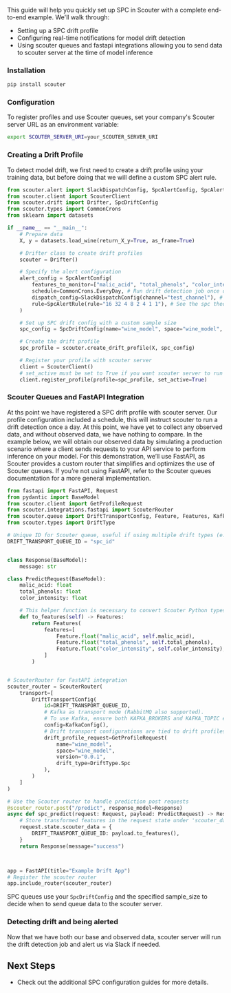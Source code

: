 This guide will help you quickly set up SPC in Scouter with a complete end-to-end example. We'll walk through:

- Setting up a SPC drift profile
- Configuring real-time notifications for model drift detection
- Using scouter queues and fastapi integrations allowing you to send data to scouter server at the time of model inference

### Installation

```bash
pip install scouter
```

### **Configuration**
To register profiles and use Scouter queues, set your company's Scouter server URL as an environment variable:

```bash
export SCOUTER_SERVER_URI=your_SCOUTER_SERVER_URI
```

### Creating a Drift Profile
To detect model drift, we first need to create a drift profile using your training data, but before doing that we will define a custom SPC alert rule.




```python hl_lines="6 15"
from scouter.alert import SlackDispatchConfig, SpcAlertConfig, SpcAlertRule
from scouter.client import ScouterClient
from scouter.drift import Drifter, SpcDriftConfig
from scouter.types import CommonCrons
from sklearn import datasets

if __name__ == "__main__":
    # Prepare data
    X, y = datasets.load_wine(return_X_y=True, as_frame=True)

    # Drifter class to create drift profiles
    scouter = Drifter()

    # Specify the alert configuration
    alert_config = SpcAlertConfig(
        features_to_monitor=["malic_acid", "total_phenols", "color_intensity"], # Defaults to all features if left empty
        schedule=CommonCrons.EveryDay, # Run drift detection job once daily
        dispatch_config=SlackDispatchConfig(channel="test_channel"), # Notify my team Slack channel if drift is detected
        rule=SpcAlertRule(rule="16 32 4 8 2 4 1 1"), # See the spc theory doc for additional info
    )

    # Set up SPC drift config with a custom sample size
    spc_config = SpcDriftConfig(name="wine_model", space="wine_model", version="0.0.1", alert_config=alert_config, sample_size=1000)

    # Create the drift profile
    spc_profile = scouter.create_drift_profile(X, spc_config)

    # Register your profile with scouter server
    client = ScouterClient()
    # set_active must be set to True if you want scouter server to run the drift detection job
    client.register_profile(profile=spc_profile, set_active=True)
```


### Scouter Queues and FastAPI Integration

At ths point we have registered a SPC drift profile with scouter server. Our profile configuration included a schedule, this will instruct scouter to run a drift detection once a day.
At this point, we have yet to collect any observed data, and without observed data, we have nothing to compare. In the example below, we will obtain our observed data
by simulating a production scenario where a client sends requests to your API service to perform inference on your model. For this demonstration, we’ll use FastAPI, as
Scouter provides a custom router that simplifies and optimizes the use of Scouter queues. If you’re not using FastAPI, refer to the Scouter queues documentation for a more general implementation.

```python
from fastapi import FastAPI, Request
from pydantic import BaseModel
from scouter.client import GetProfileRequest
from scouter.integrations.fastapi import ScouterRouter
from scouter.queue import DriftTransportConfig, Feature, Features, KafkaConfig
from scouter.types import DriftType

# Unique ID for Scouter queue, useful if using multiple drift types (e.g., SPC and PSI)
DRIFT_TRANSPORT_QUEUE_ID = "spc_id"


class Response(BaseModel):
    message: str

class PredictRequest(BaseModel):
    malic_acid: float
    total_phenols: float
    color_intensity: float

    # This helper function is necessary to convert Scouter Python types into the appropriate Rust types
    def to_features(self) -> Features:
        return Features(
            features=[
                Feature.float("malic_acid", self.malic_acid),
                Feature.float("total_phenols", self.total_phenols),
                Feature.float("color_intensity", self.color_intensity),
            ]
        )


# ScouterRouter for FastAPI integration 
scouter_router = ScouterRouter(
    transport=[
        DriftTransportConfig(
            id=DRIFT_TRANSPORT_QUEUE_ID,
            # Kafka as transport mode (RabbitMQ also supported).
            # To use Kafka, ensure both KAFKA_BROKERS and KAFKA_TOPIC environment variables are set
            config=KafkaConfig(),
            # Drift transport configurations are tied to drift profiles
            drift_profile_request=GetProfileRequest(
                name="wine_model",
                space="wine_model",
                version="0.0.1",
                drift_type=DriftType.Spc
            ),
        )
    ]
)

# Use the Scouter router to handle prediction post requests
@scouter_router.post("/predict", response_model=Response)
async def spc_predict(request: Request, payload: PredictRequest) -> Response:
    # Store transformed features in the request state under 'scouter_data' for the specified queue ID
    request.state.scouter_data = {
        DRIFT_TRANSPORT_QUEUE_ID: payload.to_features(),
    }
    return Response(message="success")



app = FastAPI(title="Example Drift App")
# Register the scouter router
app.include_router(scouter_router)
```
SPC queues use your `SpcDriftConfig` and the specified sample_size to decide when to send queue data to the scouter server.

### Detecting drift and being alerted
Now that we have both our base and observed data, scouter server will run the drift detection job and alert us via Slack if needed.

## Next Steps

- Check out the additional SPC configuration guides for more details.

